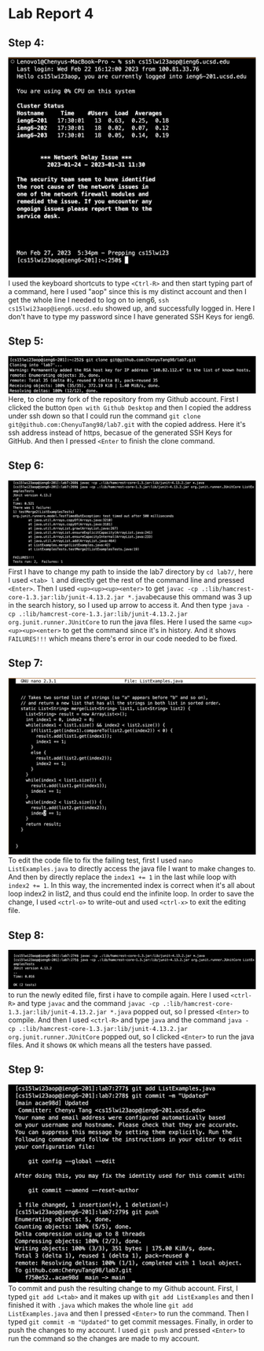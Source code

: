 # Lab Report 4
## Step 4:
![Image](4-1.png)
I used the keyboard shortcuts to type `<Ctrl-R>` and then start typing part of a command, here I used "aop" since this is my distinct account and then I get the whole line I needed to log on to ieng6, `ssh cs15lwi23aop@ieng6.ucsd.edu` showed up, and successfully logged in. Here I don't have to type my password since I have generated SSH Keys for ieng6.
## Step 5:
![Image](4-2.png)
Here, to clone my fork of the repository from my Github account. First I clicked the button `Open with Github Desktop` and then I copied the address under ssh down so that I could run the command `git clone git@github.com:ChenyuTang98/lab7.git` with the copied address. Here it's ssh address instead of https, becasue of the generated SSH Keys for GitHub. And then I pressed `<Enter` to finish the clone command.
## Step 6:
![Image](4-3.png)
First I have to change my path to inside the lab7 directory by `cd lab7/`, here I used `<tab> l` and directly get the rest of the command line and pressed `<Enter>`. Then I used `<up><up><up><enter>` to get `javac -cp .:lib/hamcrest-core-1.3.jar:lib/junit-4.13.2.jar *.java`because this ommand was 3 up in the search history, so I used up arrow to access it. And then type `java -cp .:lib/hamcrest-core-1.3.jar:lib/junit-4.13.2.jar org.junit.runner.JUnitCore` to run the java files. Here I used the same `<up><up><up><enter>` to get the command since it's in history. And it shows `FAILURES!!!` which means there's error in our code needed to be fixed.
## Step 7:
![Image](4-4.png)
To edit the code file to fix the failing test, first I used `nano ListExamples.java` to directly access the java file I want to make changes to. And then by directly replace the `index1 += 1` in the last while loop with `index2 += 1`. In this way, the incremented index is correct when it's all about loop index2 in list2, and thus could end the infinite loop. In order to save the change, I used `<ctrl-o>` to write-out and used `<ctrl-x>` to exit the editing file.
## Step 8:
![Image](4-5.png)
to run the newly edited file, first i have to compile again. Here I used `<ctrl-R>` and type `javac` and the command `javac -cp .:lib/hamcrest-core-1.3.jar:lib/junit-4.13.2.jar *.java` popped out, so I pressed `<Enter>` to compile. And then I used `<ctrl-R>` and type `java` and the command `java -cp .:lib/hamcrest-core-1.3.jar:lib/junit-4.13.2.jar org.junit.runner.JUnitCore` popped out, so I clicked `<Enter>` to run the java files. And it shows `OK` which means all the testers have passed.
## Step 9:
![Image](4-6.png)
To commit and push the resulting change to my Github account. First, I typed `git add L<tab>` and it makes up with `git add ListExamples` and then I finished it with `.java` which makes the whole line `git add ListExamples.java` and then I pressed `<Enter>` to run the command. Then I typed `git commit -m "Updated"` to get commit messages. Finally, in order to push the changes to my account. I used `git push` and pressed `<Enter>` to run the command so the changes are made to my account.
